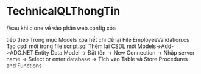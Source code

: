 # TechnicalQLThongTin
//sau khi clone về vào phần web.config xóa 
<connectionStrings>
    <add name="TechnicalEntities" connectionString="metadata=res://*/Models.TechnicalEntities.csdl|res://*/Models.TechnicalEntities.ssdl|res://*/Models.TechnicalEntities.msl;provider=System.Data.SqlClient;provider connection string=&quot;data source=MAY21;initial catalog=Technical;integrated security=True;MultipleActiveResultSets=True;App=EntityFramework&quot;" providerName="System.Data.EntityClient" />
  </connectionStrings>

  tiếp theo Trong mục Models xóa hết chỉ để lại File EmployeeValidation.cs
  Tạo csdl mới trong file script.sql
  Thêm lại CSDL mới
  Models->Add->ADO.NET Entity Data Model -> Đặt tên -> New Connection -> Nhập server name -> Select or enter database -> Tích vào Table và Store Procedures and Functions
